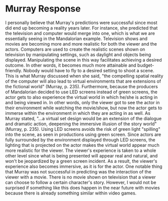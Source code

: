 # Murray Response
I personally believe that Murray's predictions were successful since most did end up becoming a reality years later. For instance, she predicted that the television and computer would merge into one, which is what we are essentially seeing in the Mandalorian example. Television shows and movies are becoming more and more realistic for both the viewer and the actors. Computers are used to create the realistic scenes shown on television by manipulating settings, such as daylight and objects being displayed. Manipulating the scene in this way facilitates achieving a desired outcome. In other words, it becomes much more attainable and budget-friendly. Nobody would have to fly to a desired setting to shoot a scene. This is what Murray discussed when she said, "the compelling spatial reality of the computer will also lead to virtual environments that are extensions of the fictional world" (Murray, p. 235). Furthermore, because the producers of Mandalorian decided to use LED screens instead of green screens, the actor gets to also experience the virtual world in which he/she is acting in and being viewed in. In other words, only the viewer got to see the actor in their environment while watching the movie/show, but now the actor gets to immerse within the environment in which they are acting in as well. As Murray stated, "...a virtual set design would be an extension of the dialogue and dramatic action, deepening the immersive illusion of the story world" (Murray, p. 235). Using LED screens avoids the risk of green light "spilling" into the scene, as seen in productions using green screen. Since actors are fully surrounded by the environment displayed through LED screens, the lighting that is projected on the actor makes the virtual world appear much more realistic for the viewer. The viewer's experience is taken to a whole other level since what is being presented will appear real and natural, and won't be jeopardized by a green screen incident. As a result, the viewer's experience also becomes immersive, as it is for the actor. One notable thing that Murray was not successful in predicting was the interaction of the viewer with a movie. There is no movie shown on television that a viewer can choose to follow a certain character's story. However, I would not be surprised if something like this does happen in the near future with movies because there is already something similar within video games. 
